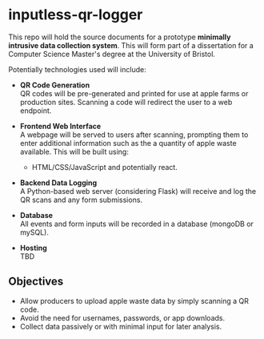 # inputless-qr-logger

This repo will hold the source documents for a prototype **minimally intrusive data collection system**. This will form part of a dissertation for a Computer Science Master's degree at the University of Bristol.

Potentially technologies used will include:

- **QR Code Generation**  
  QR codes will be pre-generated and printed for use at apple farms or production sites. Scanning a code will redirect the user to a web endpoint.

- **Frontend Web Interface**  
  A webpage will be served to users after scanning, prompting them to enter additional information such as the a quantity of apple waste available. This will be built using:
  - HTML/CSS/JavaScript and potentially react.

- **Backend Data Logging**  
  A Python-based web server (considering Flask) will receive and log the QR scans and any form submissions.

- **Database**  
  All events and form inputs will be recorded in a database (mongoDB or mySQL).

- **Hosting**  
  TBD

## Objectives

- Allow producers to upload apple waste data by simply scanning a QR code.
- Avoid the need for usernames, passwords, or app downloads.
- Collect data passively or with minimal input for later analysis.
